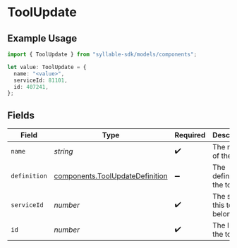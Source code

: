 # ToolUpdate

## Example Usage

```typescript
import { ToolUpdate } from "syllable-sdk/models/components";

let value: ToolUpdate = {
  name: "<value>",
  serviceId: 81101,
  id: 407241,
};
```

## Fields

| Field                                                                              | Type                                                                               | Required                                                                           | Description                                                                        |
| ---------------------------------------------------------------------------------- | ---------------------------------------------------------------------------------- | ---------------------------------------------------------------------------------- | ---------------------------------------------------------------------------------- |
| `name`                                                                             | *string*                                                                           | :heavy_check_mark:                                                                 | The name of the tool                                                               |
| `definition`                                                                       | [components.ToolUpdateDefinition](../../models/components/toolupdatedefinition.md) | :heavy_minus_sign:                                                                 | The definition of the tool                                                         |
| `serviceId`                                                                        | *number*                                                                           | :heavy_check_mark:                                                                 | The service this tool belongs to                                                   |
| `id`                                                                               | *number*                                                                           | :heavy_check_mark:                                                                 | The ID of the tool                                                                 |